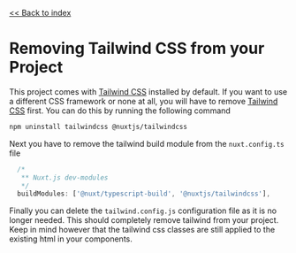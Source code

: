 [<< Back to index](./index.md)

# Removing Tailwind CSS from your Project

This project comes with [Tailwind CSS](https://tailwindcss.com/) installed by default. If you want to use a different CSS framework or none at all, you will have to remove [Tailwind CSS](https://tailwindcss.com/) first.
You can do this by running the following command

```bash
npm uninstall tailwindcss @nuxtjs/tailwindcss
```

Next you have to remove the tailwind build module from the `nuxt.config.ts` file

```typescript
  /*
   ** Nuxt.js dev-modules
   */
  buildModules: ['@nuxt/typescript-build', '@nuxtjs/tailwindcss'],
```

Finally you can delete the `tailwind.config.js` configuration file as it is no longer needed. This should completely remove tailwind from your project. Keep in mind however that the tailwind css classes are still applied to the existing html in your components.

